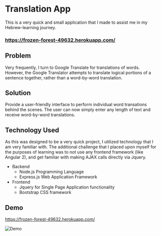 # Translation App
This is a very quick and small application that I made to assist me in my Hebrew-learning journey.  

### https://frozen-forest-49632.herokuapp.com/

## Problem
Very frequently, I turn to Google Translate for translations of words.  However, the Google Translator attempts to translate logical portions of a sentence together, rather than a word-by-word translation.

## Solution
Provide a user-friendly interface to perform individual word transations behind the scenes.  The user can now simply enter any length of text and receive word-by-word translations.

## Technology Used

As this was designed to be a very quick project, I utilized technology that I am very familiar with.  The additional challenge that I placed upon myself for the purposes of learning was to not use any frontend framework (like Angular 2), and get familiar with making AJAX calls directly via Jquery.

- Backend
  - Node.js Programming Language
  - Express.js Web Application Framework
- Frontend
  - Jquery for Single Page Application functionality
  - Bootstrap CSS framework

## Demo

https://frozen-forest-49632.herokuapp.com/

![Demo](https://thumbs.gfycat.com/WideeyedGiddyAfricanclawedfrog-size_restricted.gif)

